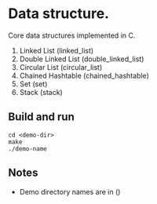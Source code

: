 # Data structure.

Core data structures implemented in C.

1. Linked List (linked_list)
2. Double Linked List (double_linked_list) 
3. Circular List (circular_list)
4. Chained Hashtable (chained_hashtable)
5. Set (set)
6. Stack (stack)

## Build and run
```
cd <demo-dir>
make 
./demo-name 
```

## Notes
- Demo directory names are in ()